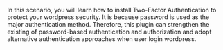 In this scenario, you will learn how to install Two-Factor Authentication to protect your wordpress security. It is because password is used as the major authentication method. Therefore, this plugin can strengthen the existing of password-based authentication and authorization and adopt alternative authentication approaches when user login wordpress. 